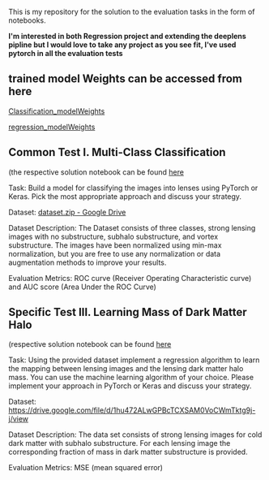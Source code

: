 This is my repository for the solution to the evaluation tasks in the form of notebooks.

**I'm interested in both Regression project and extending the deeplens pipline but I would love to take any project as you see fit, I've used pytorch in all the evaluation tests**


## trained model Weights can be accessed from here

[Classification_modelWeights](https://drive.google.com/file/d/1QPdJI2yWdM47B_j4vULs4ObhGXIRjFZU/view?usp=sharing)

[regression_modelWeights](https://drive.google.com/file/d/1fvR47IPpZGlhsT0P59nuj3WDcrEMZh-u/view?usp=sharing)


## Common Test I. Multi-Class Classification 

(the respective solution notebook can be found [here](https://github.com/sam5658/DeepLense/blob/main/Classification.ipynb)

Task: Build a model for classifying the images into lenses using PyTorch or Keras. Pick the most appropriate approach and discuss your strategy.

Dataset: [dataset.zip - Google Drive](https://drive.google.com/file/d/1B_UZtU4W65ZViTJsLeFfvK-xXCYUhw2A/view)

Dataset Description: The Dataset consists of three classes, strong lensing images with no substructure, subhalo substructure, and vortex substructure. The images have been normalized using min-max normalization, but you are free to use any normalization or data augmentation methods to improve your results.

Evaluation Metrics: ROC curve (Receiver Operating Characteristic curve) and AUC score (Area Under the ROC Curve) 


## Specific Test III. Learning Mass of Dark Matter Halo 

(respective solution notebook can be found [here](https://github.com/sam5658/DeepLense/regression.ipynb)

Task: Using the provided dataset implement a regression algorithm to learn the mapping between lensing images and the lensing dark matter halo mass. You can use the machine learning algorithm of your choice.  Please implement your approach in PyTorch or Keras and discuss your strategy.	

Dataset: https://drive.google.com/file/d/1hu472ALwGPBcTCXSAM0VoCWmTktg9j-j/view

Dataset Description: The data set consists of strong lensing images for cold dark matter with subhalo substructure. For each lensing image the corresponding fraction of mass in dark matter substructure is provided.

Evaluation Metrics: MSE (mean squared error)
